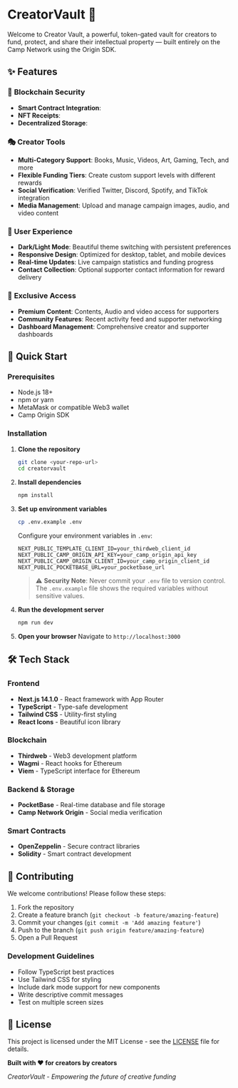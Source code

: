 # CreatorVault 🎨

Welcome to Creator Vault, a powerful, token-gated vault for creators to fund, protect, and share their intellectual property — built entirely on the Camp Network using the Origin SDK.

## ✨ Features

### 🔐 **Blockchain Security**
- **Smart Contract Integration**: 
- **NFT Receipts**:
- **Decentralized Storage**:

### 🎭 **Creator Tools**
- **Multi-Category Support**: Books, Music, Videos, Art, Gaming, Tech, and more
- **Flexible Funding Tiers**: Create custom support levels with different rewards
- **Social Verification**: Verified Twitter, Discord, Spotify, and TikTok integration
- **Media Management**: Upload and manage campaign images, audio, and video content

### 🌟 **User Experience**
- **Dark/Light Mode**: Beautiful theme switching with persistent preferences
- **Responsive Design**: Optimized for desktop, tablet, and mobile devices
- **Real-time Updates**: Live campaign statistics and funding progress
- **Contact Collection**: Optional supporter contact information for reward delivery

### 🎵 **Exclusive Access**
- **Premium Content**: Contents, Audio and video access for supporters
- **Community Features**: Recent activity feed and supporter networking
- **Dashboard Management**: Comprehensive creator and supporter dashboards

## 🚀 Quick Start

### Prerequisites
- Node.js 18+ 
- npm or yarn
- MetaMask or compatible Web3 wallet
- Camp Origin SDK

### Installation

1. **Clone the repository**
   ```bash
   git clone <your-repo-url>
   cd creatorvault
   ```

2. **Install dependencies**
   ```bash
   npm install
   ```

3. **Set up environment variables**
   ```bash
   cp .env.example .env
   ```
   
   Configure your environment variables in `.env`:
   ```env
   NEXT_PUBLIC_TEMPLATE_CLIENT_ID=your_thirdweb_client_id
   NEXT_PUBLIC_CAMP_ORIGIN_API_KEY=your_camp_origin_api_key
   NEXT_PUBLIC_CAMP_ORIGIN_CLIENT_ID=your_camp_origin_client_id
   NEXT_PUBLIC_POCKETBASE_URL=your_pocketbase_url
   ```
   
   > ⚠️ **Security Note**: Never commit your `.env` file to version control. The `.env.example` file shows the required variables without sensitive values.

4. **Run the development server**
   ```bash
   npm run dev
   ```

5. **Open your browser**
   Navigate to `http://localhost:3000`

## 🛠️ Tech Stack

### **Frontend**
- **Next.js 14.1.0** - React framework with App Router
- **TypeScript** - Type-safe development
- **Tailwind CSS** - Utility-first styling
- **React Icons** - Beautiful icon library

### **Blockchain**
- **Thirdweb** - Web3 development platform
- **Wagmi** - React hooks for Ethereum
- **Viem** - TypeScript interface for Ethereum

### **Backend & Storage**
- **PocketBase** - Real-time database and file storage
- **Camp Network Origin** - Social media verification

### **Smart Contracts**
- **OpenZeppelin** - Secure contract libraries
- **Solidity** - Smart contract development


## 🤝 Contributing

We welcome contributions! Please follow these steps:

1. Fork the repository
2. Create a feature branch (`git checkout -b feature/amazing-feature`)
3. Commit your changes (`git commit -m 'Add amazing feature'`)
4. Push to the branch (`git push origin feature/amazing-feature`)
5. Open a Pull Request

### **Development Guidelines**
- Follow TypeScript best practices
- Use Tailwind CSS for styling
- Include dark mode support for new components
- Write descriptive commit messages
- Test on multiple screen sizes

## 📄 License

This project is licensed under the MIT License - see the [LICENSE](LICENSE) file for details.

**Built with ❤️ for creators by creators**

*CreatorVault - Empowering the future of creative funding*
